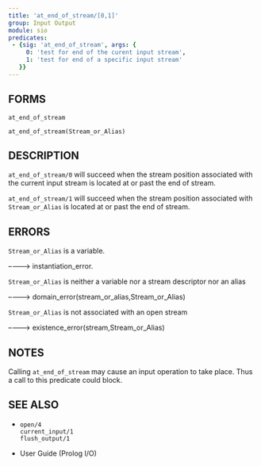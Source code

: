```yaml
---
title: 'at_end_of_stream/[0,1]'
group: Input Output
module: sio
predicates:
 - {sig: 'at_end_of_stream', args: {
     0: 'test for end of the curent input stream',
     1: 'test for end of a specific input stream'
   }}
---
```


## FORMS
```
at_end_of_stream

at_end_of_stream(Stream_or_Alias)
```
## DESCRIPTION

`at_end_of_stream/0` will succeed when the stream position associated with the current input stream is located at or past the end of stream.

`at_end_of_stream/1` will succeed when the stream position associated with `Stream_or_Alias` is located at or past the end of stream.


## ERRORS

`Stream_or_Alias` is a variable.

––––> instantiation_error.

`Stream_or_Alias` is neither a variable nor a stream descriptor nor an alias

––––> domain_error(stream_or_alias,Stream_or_Alias)

`Stream_or_Alias` is not associated with an open stream

––––> existence_error(stream,Stream_or_Alias)

## NOTES

Calling `at_end_of_stream` may cause an input operation to take place. Thus a call to this predicate could block.

## SEE ALSO

- `open/4`   
`current_input/1`  
`flush_output/1`  

- User Guide (Prolog I/O)
